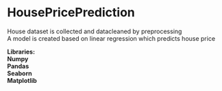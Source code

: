 # HousePricePrediction
House dataset is collected and datacleaned by preprocessing<br>
A model is created  based on linear regression which predicts house price<br>

<b>Libraries:<br>
 <b>Numpy<br>
 <b>Pandas<br>
 <b>Seaborn<br>
 <b>Matplotlib 

